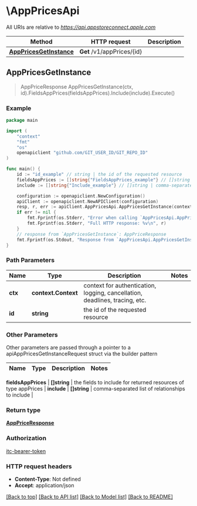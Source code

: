 # \AppPricesApi

All URIs are relative to *https://api.appstoreconnect.apple.com*

Method | HTTP request | Description
------------- | ------------- | -------------
[**AppPricesGetInstance**](AppPricesApi.md#AppPricesGetInstance) | **Get** /v1/appPrices/{id} | 



## AppPricesGetInstance

> AppPriceResponse AppPricesGetInstance(ctx, id).FieldsAppPrices(fieldsAppPrices).Include(include).Execute()



### Example

```go
package main

import (
    "context"
    "fmt"
    "os"
    openapiclient "github.com/GIT_USER_ID/GIT_REPO_ID"
)

func main() {
    id := "id_example" // string | the id of the requested resource
    fieldsAppPrices := []string{"FieldsAppPrices_example"} // []string | the fields to include for returned resources of type appPrices (optional)
    include := []string{"Include_example"} // []string | comma-separated list of relationships to include (optional)

    configuration := openapiclient.NewConfiguration()
    apiClient := openapiclient.NewAPIClient(configuration)
    resp, r, err := apiClient.AppPricesApi.AppPricesGetInstance(context.Background(), id).FieldsAppPrices(fieldsAppPrices).Include(include).Execute()
    if err != nil {
        fmt.Fprintf(os.Stderr, "Error when calling `AppPricesApi.AppPricesGetInstance``: %v\n", err)
        fmt.Fprintf(os.Stderr, "Full HTTP response: %v\n", r)
    }
    // response from `AppPricesGetInstance`: AppPriceResponse
    fmt.Fprintf(os.Stdout, "Response from `AppPricesApi.AppPricesGetInstance`: %v\n", resp)
}
```

### Path Parameters


Name | Type | Description  | Notes
------------- | ------------- | ------------- | -------------
**ctx** | **context.Context** | context for authentication, logging, cancellation, deadlines, tracing, etc.
**id** | **string** | the id of the requested resource | 

### Other Parameters

Other parameters are passed through a pointer to a apiAppPricesGetInstanceRequest struct via the builder pattern


Name | Type | Description  | Notes
------------- | ------------- | ------------- | -------------

 **fieldsAppPrices** | **[]string** | the fields to include for returned resources of type appPrices | 
 **include** | **[]string** | comma-separated list of relationships to include | 

### Return type

[**AppPriceResponse**](AppPriceResponse.md)

### Authorization

[itc-bearer-token](../README.md#itc-bearer-token)

### HTTP request headers

- **Content-Type**: Not defined
- **Accept**: application/json

[[Back to top]](#) [[Back to API list]](../README.md#documentation-for-api-endpoints)
[[Back to Model list]](../README.md#documentation-for-models)
[[Back to README]](../README.md)

